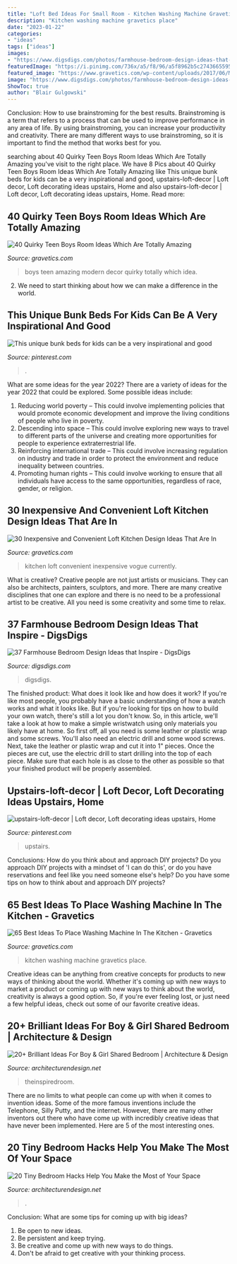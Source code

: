 ```yaml
---
title: "Loft Bed Ideas For Small Room - Kitchen Washing Machine Gravetics Place"
description: "Kitchen washing machine gravetics place"
date: "2023-01-22"
categories:
- "ideas"
tags: ["ideas"]
images:
- "https://www.digsdigs.com/photos/farmhouse-bedroom-design-ideas-that-inspire-26-554x788.jpg"
featuredImage: "https://i.pinimg.com/736x/a5/f8/96/a5f8962b5c27436655957f8ce6ec4bd5.jpg"
featured_image: "https://www.gravetics.com/wp-content/uploads/2017/06/Modern-Room-Decor-Idea.jpg"
image: "https://www.digsdigs.com/photos/farmhouse-bedroom-design-ideas-that-inspire-26-554x788.jpg"
ShowToc: true
author: "Blair Gulgowski"
---
```



Conclusion: How to use brainstroming for the best results.
Brainstroming is a term that refers to a process that can be used to improve performance in any area of life. By using brainstroming, you can increase your productivity and creativity. There are many different ways to use brainstroming, so it is important to find the method that works best for you.

	

		
searching about 40 Quirky Teen Boys Room Ideas Which Are Totally Amazing you've visit to the right place. We have 8 Pics about 40 Quirky Teen Boys Room Ideas Which Are Totally Amazing like This unique bunk beds for kids can be a very inspirational and good, upstairs-loft-decor | Loft decor, Loft decorating ideas upstairs, Home and also upstairs-loft-decor | Loft decor, Loft decorating ideas upstairs, Home. Read more:
		
    
## 40 Quirky Teen Boys Room Ideas Which Are Totally Amazing

<img loading=lazy src="https://www.gravetics.com/wp-content/uploads/2017/06/Modern-Room-Decor-Idea.jpg" onerror="this.onerror=null;this.src='https://tse1.mm.bing.net/th?id=OIP.yDBP20Ouolsrns_n4IY1NgHaLI&amp;pid=15.1';" alt="40 Quirky Teen Boys Room Ideas Which Are Totally Amazing">

_Source: gravetics.com_

>boys teen amazing modern decor quirky totally which idea. 

	

2. We need to start thinking about how we can make a difference in the world.

    
## This Unique Bunk Beds For Kids Can Be A Very Inspirational And Good

<img loading=lazy src="https://i.pinimg.com/736x/b0/f2/30/b0f2306164401c79384e6cff8d20b883.jpg" onerror="this.onerror=null;this.src='https://tse3.mm.bing.net/th?id=OIP.x7Al-5a6H0IQWw0b-WuRkgHaLG&amp;pid=15.1';" alt="This unique bunk beds for kids can be a very inspirational and good">

_Source: pinterest.com_

>. 

	

What are some ideas for the year 2022?
There are a variety of ideas for the year 2022 that could be explored. Some possible ideas include: 
1. Reducing world poverty – This could involve implementing policies that would promote economic development and improve the living conditions of people who live in poverty. 
2. Descending into space – This could involve exploring new ways to travel to different parts of the universe and creating more opportunities for people to experience extraterrestrial life. 
3. Reinforcing international trade – This could involve increasing regulation on industry and trade in order to protect the environment and reduce inequality between countries. 
4. Promoting human rights – This could involve working to ensure that all individuals have access to the same opportunities, regardless of race, gender, or religion.

    
## 30 Inexpensive And Convenient Loft Kitchen Design Ideas That Are In

<img loading=lazy src="https://www.gravetics.com/wp-content/uploads/2017/09/Exclusive-Loft-Kitchen-Design.jpg" onerror="this.onerror=null;this.src='https://tse1.mm.bing.net/th?id=OIP.PpcNXgaiCN6ZuWFPbu3vKwHaJR&amp;pid=15.1';" alt="30 Inexpensive and Convenient Loft Kitchen Design Ideas That Are In">

_Source: gravetics.com_

>kitchen loft convenient inexpensive vogue currently. 

	

What is creative?
Creative people are not just artists or musicians. They can also be architects, painters, sculptors, and more. There are many creative disciplines that one can explore and there is no need to be a professional artist to be creative. All you need is some creativity and some time to relax.

    
## 37 Farmhouse Bedroom Design Ideas That Inspire - DigsDigs

<img loading=lazy src="https://www.digsdigs.com/photos/farmhouse-bedroom-design-ideas-that-inspire-26-554x788.jpg" onerror="this.onerror=null;this.src='https://tse1.mm.bing.net/th?id=OIP.-Ipzi09bsSqZUpoPBXzTogHaKi&amp;pid=15.1';" alt="37 Farmhouse Bedroom Design Ideas that Inspire - DigsDigs">

_Source: digsdigs.com_

>digsdigs. 

	

The finished product: What does it look like and how does it work?
If you're like most people, you probably have a basic understanding of how a watch works and what it looks like. But if you're looking for tips on how to build your own watch, there's still a lot you don't know.  So, in this article, we'll take a look at how to make a simple wristwatch using only materials you likely have at home. 
So first off, all you need is some leather or plastic wrap and some screws. You'll also need an electric drill and some wood screws. Next, take the leather or plastic wrap and cut it into 1" pieces. Once the pieces are cut, use the electric drill to start drilling into the top of each piece. Make sure that each hole is as close to the other as possible so that your finished product will be properly assembled.

    
## Upstairs-loft-decor | Loft Decor, Loft Decorating Ideas Upstairs, Home

<img loading=lazy src="https://i.pinimg.com/736x/a5/f8/96/a5f8962b5c27436655957f8ce6ec4bd5.jpg" onerror="this.onerror=null;this.src='https://tse2.mm.bing.net/th?id=OIP.eTHZPvStfzhhYlCMIrxQVwHaLH&amp;pid=15.1';" alt="upstairs-loft-decor | Loft decor, Loft decorating ideas upstairs, Home">

_Source: pinterest.com_

>upstairs. 

	

Conclusions: How do you think about and approach DIY projects?
Do you approach DIY projects with a mindset of 'I can do this', or do you have reservations and feel like you need someone else's help? Do you have some tips on how to think about and approach DIY projects?

    
## 65 Best Ideas To Place Washing Machine In The Kitchen - Gravetics

<img loading=lazy src="https://www.gravetics.com/wp-content/uploads/2018/05/Washing-machine-in-kitchen-40.jpg" onerror="this.onerror=null;this.src='https://tse4.mm.bing.net/th?id=OIP.Nzl_EhG90vMPNknbc23o0gHaLH&amp;pid=15.1';" alt="65 Best Ideas To Place Washing Machine In The Kitchen - Gravetics">

_Source: gravetics.com_

>kitchen washing machine gravetics place. 

	

Creative ideas can be anything from creative concepts for products to new ways of thinking about the world. Whether it's coming up with new ways to market a product or coming up with new ways to think about the world, creativity is always a good option. So, if you're ever feeling lost, or just need a few helpful ideas, check out some of our favorite creative ideas.

    
## 20+ Brilliant Ideas For Boy &amp; Girl Shared Bedroom | Architecture &amp; Design

<img loading=lazy src="https://cdn.architecturendesign.net/wp-content/uploads/2015/05/AD-Shared-Bedroom-Boy-Girl-11.jpg" onerror="this.onerror=null;this.src='https://tse2.mm.bing.net/th?id=OIP.M9NgNSClFaWhnGIqWUev_AHaJ4&amp;pid=15.1';" alt="20+ Brilliant Ideas For Boy &amp; Girl Shared Bedroom | Architecture &amp; Design">

_Source: architecturendesign.net_

>theinspiredroom. 

	

There are no limits to what people can come up with when it comes to invention ideas. Some of the more famous inventions include the Telephone, Silly Putty, and the internet. However, there are many other inventors out there who have come up with incredibly creative ideas that have never been implemented. Here are 5 of the most interesting ones.

    
## 20 Tiny Bedroom Hacks Help You Make The Most Of Your Space

<img loading=lazy src="https://cdn.architecturendesign.net/wp-content/uploads/2014/09/brilliant-ideas-for-tiny-bedroom-3.jpg" onerror="this.onerror=null;this.src='https://tse3.mm.bing.net/th?id=OIP.NwGbqJJzj9FTGxzvawxOUgHaKu&amp;pid=15.1';" alt="20 Tiny Bedroom Hacks Help You Make the Most of Your Space">

_Source: architecturendesign.net_

>. 

	

Conclusion: What are some tips for coming up with big ideas?
1. Be open to new ideas.
2. Be persistent and keep trying.
3. Be creative and come up with new ways to do things.
4. Don't be afraid to get creative with your thinking process.

